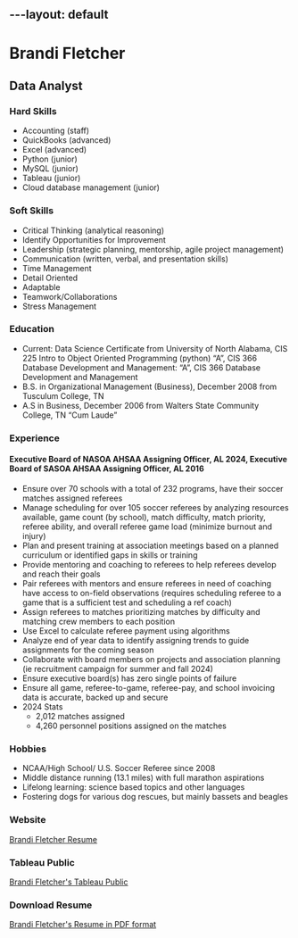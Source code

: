 ---layout: default 
---
# Brandi Fletcher  
## Data Analyst  

### Hard Skills
* Accounting (staff)  
* QuickBooks (advanced)  
* Excel (advanced)  
* Python (junior)  
* MySQL (junior)  
* Tableau (junior)  
* Cloud database management (junior)  

### Soft Skills
* Critical Thinking (analytical reasoning)  
* Identify Opportunities for Improvement  
* Leadership (strategic planning, mentorship, agile project management)  
* Communication (written, verbal, and presentation skills)  
* Time Management  
* Detail Oriented  
* Adaptable  
* Teamwork/Collaborations  
* Stress Management  
### Education  
* Current: Data Science Certificate from University of North Alabama, CIS 225 Intro to Object Oriented Programming (python) “A”, CIS 366 Database Development and Management: “A”, CIS 366 Database Development and Management  
* B.S. in Organizational Management (Business), December 2008 from Tusculum College, TN  
* A.S in Business, December 2006 from Walters State Community College, TN “Cum Laude”  
### Experience
#### Executive Board of NASOA AHSAA Assigning Officer, AL 2024, Executive Board of SASOA AHSAA Assigning Officer, AL 2016
* Ensure over 70 schools with a total of 232 programs, have their soccer matches assigned referees  
* Manage scheduling for over 105 soccer referees by analyzing resources available, game count (by school), match difficulty, match priority, referee ability, and overall referee game load (minimize burnout and injury)  
* Plan and present training at association meetings based on a planned curriculum or identified gaps in skills or training  
* Provide mentoring and coaching to referees to help referees develop and reach their goals  
* Pair referees with mentors and ensure referees in need of coaching have access to on-field observations (requires scheduling referee to a game that is a sufficient test and scheduling a ref coach)  
* Assign referees to matches prioritizing matches by difficulty and matching crew members to each position  
* Use Excel to calculate referee payment using algorithms  
* Analyze end of year data to identify assigning trends to guide assignments for the coming season  
* Collaborate with board members on projects and association planning (ie recruitment campaign for summer and fall 2024)  
* Ensure executive board(s) has zero single points of failure  
* Ensure all game, referee-to-game, referee-pay, and school invoicing data is accurate, backed up and secure  
* 2024 Stats  
    * 2,012 matches assigned  
    * 4,260 personnel positions assigned on the matches  
### Hobbies
* NCAA/High School/ U.S. Soccer Referee since 2008
* Middle distance running (13.1 miles) with full marathon aspirations
* Lifelong learning: science based topics and other languages
* Fostering dogs for various dog rescues, but mainly bassets and beagles
### Website
[Brandi Fletcher Resume](https://bfletcher4921.wixsite.com/resume)  
### Tableau Public  
[Brandi Fletcher's Tableau Public](https://public.tableau.com/app/profile/brandi.fletcher2279/vizzes)
### Download Resume
[Brandi Fletcher's Resume in PDF format](https://github.com/bfletcher4921/Resume/blob/3845525eedf0987f6fb69b3a548e3d850c8c3920/bfletcher%202024%20cv.pdf)
